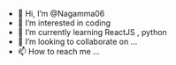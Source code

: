- 👋 Hi, I’m @Nagamma06
- 👀 I’m interested in coding
- 🌱 I’m currently learning ReactJS , python
- 💞️ I’m looking to collaborate on ...
- 📫 How to reach me ...

<!---
Nagamma06/Nagamma06 is a ✨ special ✨ repository because its `README.md` (this file) appears on your GitHub profile.
You can click the Preview link to take a look at your changes.
--->
